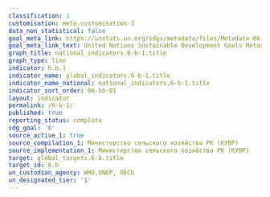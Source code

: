 ```yaml
---
classification: 1
customisation: meta.customisation-3
data_non_statistical: false
goal_meta_link: https://unstats.un.org/sdgs/metadata/files/Metadata-06-0B-01.pdf
goal_meta_link_text: United Nations Sustainable Development Goals Metadata (pdf 428kB)
graph_title: national_indicators.6-b-1.title
graph_type: line
indicator: 6.b.1
indicator_name: global_indicators.6-b-1.title
indicator_name_national: national_indicators.6-b-1.title
indicator_sort_order: 06-bb-01
layout: indicator
permalink: /6-b-1/
published: true
reporting_status: complete
sdg_goal: '6'
source_active_1: true
source_compilation_1: Министерство сельского хозяйства РК (КУВР)
source_implementation_1: Министерство сельского хозяйства РК (КУВР)
target: global_targets.6-b.title
target_id: 6.b
un_custodian_agency: WHO,UNEP, OECD
un_designated_tier: '1'
---
```


